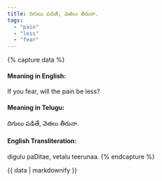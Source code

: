 ```yaml
---
title: దిగులు పడితే, వెతలు తీరునా.
tags:
  - "pain"
  - "less"
  - "fear"
---
```


{% capture data %}
#### Meaning in English:
If you fear, will the pain be less?

#### Meaning in Telugu:
దిగులు పడితే, వెతలు తీరునా.

#### English Transliteration:
digulu paDitae, vetalu teerunaa.
{% endcapture %}

<div class="notice">{{ data | markdownify }}</div>

